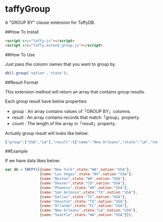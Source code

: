 taffyGroup
==========

A "GROUP BY" clause extension for TaffyDB.

##How To Install

```html
<script src="taffy.js"></script>
<script src="taffy.extend.group.js"></script>
```

##How To Use

Just pass the column names that you want to group by.

```javascript
db().group('nation','state');
```

##Result Format

This extension method will return an array that contains group results.

Each group result have below properties:

- group : An array contains values of「GROUP BY」columns.
- result : An array contains records that match「group」property.
- count : The length of the array in「result」property.

Actually group result will looks like below:

```javascript
{"group":["USA","LA"],"result":[{"name":"New Orleans","state":"LA","nation":"USA","___id":"T000003R000011","___s":true}],"count":1}
```

##Example

If we have data likes below:

```javascript
var db = TAFFY([{name:"New York",state:"WA",nation:"USA"},
                {name:"Las Vegas",state:"NV",nation:"USA"},
                {name:"Boston",state:"WA",nation:"USA"},
                {name:"Denver",state:"CO",nation:"USA"},
                {name:"Phoenix",state:"AR",nation:"USA"},
                {name:"San Antonio",state:"TX",nation:"USA"},
                {name:"Dallas",state:"TX",nation:"USA"},
                {name:"Houston",state:"TX",nation:"USA"},
                {name:"Orlando",state:"FL",nation:"USA"},
                {name:"New Orleans",state:"LA",nation:"USA"},
                {name:"Seattle",state:"WA",nation:"USA"}]);
```